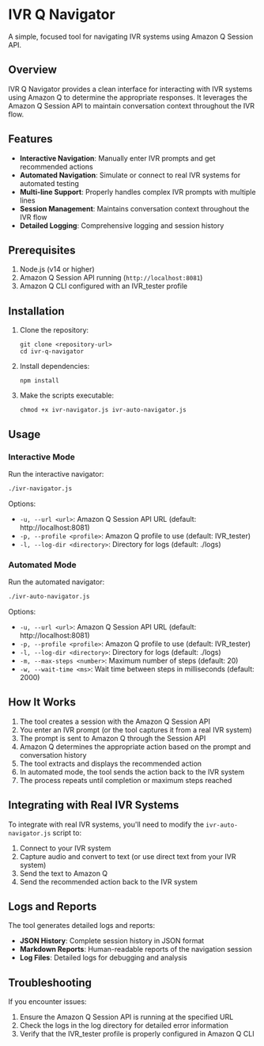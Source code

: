 # IVR Q Navigator

A simple, focused tool for navigating IVR systems using Amazon Q Session API.

## Overview

IVR Q Navigator provides a clean interface for interacting with IVR systems using Amazon Q to determine the appropriate responses. It leverages the Amazon Q Session API to maintain conversation context throughout the IVR flow.

## Features

- **Interactive Navigation**: Manually enter IVR prompts and get recommended actions
- **Automated Navigation**: Simulate or connect to real IVR systems for automated testing
- **Multi-line Support**: Properly handles complex IVR prompts with multiple lines
- **Session Management**: Maintains conversation context throughout the IVR flow
- **Detailed Logging**: Comprehensive logging and session history

## Prerequisites

1. Node.js (v14 or higher)
2. Amazon Q Session API running (`http://localhost:8081`)
3. Amazon Q CLI configured with an IVR_tester profile

## Installation

1. Clone the repository:
   ```
   git clone <repository-url>
   cd ivr-q-navigator
   ```

2. Install dependencies:
   ```
   npm install
   ```

3. Make the scripts executable:
   ```
   chmod +x ivr-navigator.js ivr-auto-navigator.js
   ```

## Usage

### Interactive Mode

Run the interactive navigator:

```bash
./ivr-navigator.js
```

Options:
- `-u, --url <url>`: Amazon Q Session API URL (default: http://localhost:8081)
- `-p, --profile <profile>`: Amazon Q profile to use (default: IVR_tester)
- `-l, --log-dir <directory>`: Directory for logs (default: ./logs)

### Automated Mode

Run the automated navigator:

```bash
./ivr-auto-navigator.js
```

Options:
- `-u, --url <url>`: Amazon Q Session API URL (default: http://localhost:8081)
- `-p, --profile <profile>`: Amazon Q profile to use (default: IVR_tester)
- `-l, --log-dir <directory>`: Directory for logs (default: ./logs)
- `-m, --max-steps <number>`: Maximum number of steps (default: 20)
- `-w, --wait-time <ms>`: Wait time between steps in milliseconds (default: 2000)

## How It Works

1. The tool creates a session with the Amazon Q Session API
2. You enter an IVR prompt (or the tool captures it from a real IVR system)
3. The prompt is sent to Amazon Q through the Session API
4. Amazon Q determines the appropriate action based on the prompt and conversation history
5. The tool extracts and displays the recommended action
6. In automated mode, the tool sends the action back to the IVR system
7. The process repeats until completion or maximum steps reached

## Integrating with Real IVR Systems

To integrate with real IVR systems, you'll need to modify the `ivr-auto-navigator.js` script to:

1. Connect to your IVR system
2. Capture audio and convert to text (or use direct text from your IVR system)
3. Send the text to Amazon Q
4. Send the recommended action back to the IVR system

## Logs and Reports

The tool generates detailed logs and reports:

- **JSON History**: Complete session history in JSON format
- **Markdown Reports**: Human-readable reports of the navigation session
- **Log Files**: Detailed logs for debugging and analysis

## Troubleshooting

If you encounter issues:

1. Ensure the Amazon Q Session API is running at the specified URL
2. Check the logs in the log directory for detailed error information
3. Verify that the IVR_tester profile is properly configured in Amazon Q CLI
